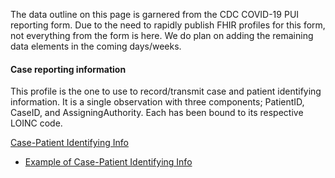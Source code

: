﻿
The data outline on this page is garnered from the CDC COVID-19 PUI reporting form.  Due to the need to rapidly publish FHIR profiles for this form, not everything from the form is here.  We do plan on adding the remaining data elements in the coming days/weeks.

#### Case reporting information

This profile is the one to use to record/transmit case and patient identifying information.  It is a single observation with three components; PatientID, CaseID, and AssigningAuthority.  Each has been bound to its respective LOINC code.

[Case-Patient Identifying Info](StructureDefinition-case-patient-report-id.html)

- [Example of Case-Patient Identifying Info](Observation-CaseReportIdExample.html)